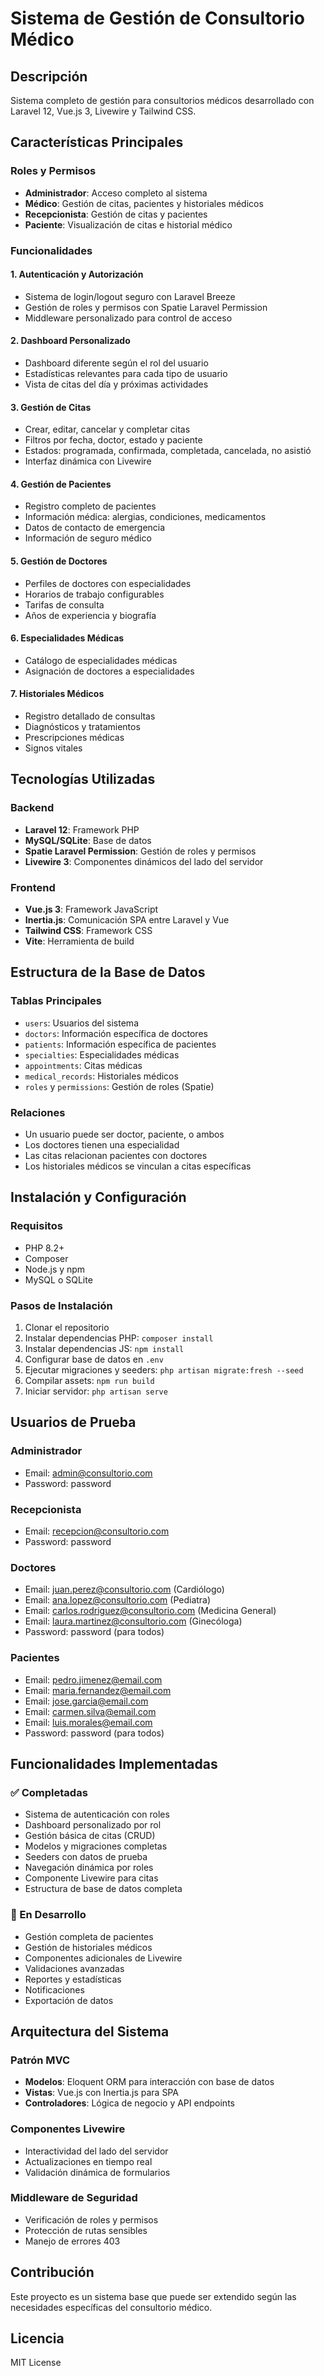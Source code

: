 # Sistema de Gestión de Consultorio Médico

## Descripción
Sistema completo de gestión para consultorios médicos desarrollado con Laravel 12, Vue.js 3, Livewire y Tailwind CSS.

## Características Principales

### Roles y Permisos
- **Administrador**: Acceso completo al sistema
- **Médico**: Gestión de citas, pacientes y historiales médicos
- **Recepcionista**: Gestión de citas y pacientes
- **Paciente**: Visualización de citas e historial médico

### Funcionalidades

#### 1. Autenticación y Autorización
- Sistema de login/logout seguro con Laravel Breeze
- Gestión de roles y permisos con Spatie Laravel Permission
- Middleware personalizado para control de acceso

#### 2. Dashboard Personalizado
- Dashboard diferente según el rol del usuario
- Estadísticas relevantes para cada tipo de usuario
- Vista de citas del día y próximas actividades

#### 3. Gestión de Citas
- Crear, editar, cancelar y completar citas
- Filtros por fecha, doctor, estado y paciente
- Estados: programada, confirmada, completada, cancelada, no asistió
- Interfaz dinámica con Livewire

#### 4. Gestión de Pacientes
- Registro completo de pacientes
- Información médica: alergias, condiciones, medicamentos
- Datos de contacto de emergencia
- Información de seguro médico

#### 5. Gestión de Doctores
- Perfiles de doctores con especialidades
- Horarios de trabajo configurables
- Tarifas de consulta
- Años de experiencia y biografía

#### 6. Especialidades Médicas
- Catálogo de especialidades médicas
- Asignación de doctores a especialidades

#### 7. Historiales Médicos
- Registro detallado de consultas
- Diagnósticos y tratamientos
- Prescripciones médicas
- Signos vitales

## Tecnologías Utilizadas

### Backend
- **Laravel 12**: Framework PHP
- **MySQL/SQLite**: Base de datos
- **Spatie Laravel Permission**: Gestión de roles y permisos
- **Livewire 3**: Componentes dinámicos del lado del servidor

### Frontend
- **Vue.js 3**: Framework JavaScript
- **Inertia.js**: Comunicación SPA entre Laravel y Vue
- **Tailwind CSS**: Framework CSS
- **Vite**: Herramienta de build

## Estructura de la Base de Datos

### Tablas Principales
- `users`: Usuarios del sistema
- `doctors`: Información específica de doctores
- `patients`: Información específica de pacientes
- `specialties`: Especialidades médicas
- `appointments`: Citas médicas
- `medical_records`: Historiales médicos
- `roles` y `permissions`: Gestión de roles (Spatie)

### Relaciones
- Un usuario puede ser doctor, paciente, o ambos
- Los doctores tienen una especialidad
- Las citas relacionan pacientes con doctores
- Los historiales médicos se vinculan a citas específicas

## Instalación y Configuración

### Requisitos
- PHP 8.2+
- Composer
- Node.js y npm
- MySQL o SQLite

### Pasos de Instalación
1. Clonar el repositorio
2. Instalar dependencias PHP: `composer install`
3. Instalar dependencias JS: `npm install`
4. Configurar base de datos en `.env`
5. Ejecutar migraciones y seeders: `php artisan migrate:fresh --seed`
6. Compilar assets: `npm run build`
7. Iniciar servidor: `php artisan serve`

## Usuarios de Prueba

### Administrador
- Email: admin@consultorio.com
- Password: password

### Recepcionista
- Email: recepcion@consultorio.com
- Password: password

### Doctores
- Email: juan.perez@consultorio.com (Cardiólogo)
- Email: ana.lopez@consultorio.com (Pediatra)
- Email: carlos.rodriguez@consultorio.com (Medicina General)
- Email: laura.martinez@consultorio.com (Ginecóloga)
- Password: password (para todos)

### Pacientes
- Email: pedro.jimenez@email.com
- Email: maria.fernandez@email.com
- Email: jose.garcia@email.com
- Email: carmen.silva@email.com
- Email: luis.morales@email.com
- Password: password (para todos)

## Funcionalidades Implementadas

### ✅ Completadas
- Sistema de autenticación con roles
- Dashboard personalizado por rol
- Gestión básica de citas (CRUD)
- Modelos y migraciones completas
- Seeders con datos de prueba
- Navegación dinámica por roles
- Componente Livewire para citas
- Estructura de base de datos completa

### 🚧 En Desarrollo
- Gestión completa de pacientes
- Gestión de historiales médicos
- Componentes adicionales de Livewire
- Validaciones avanzadas
- Reportes y estadísticas
- Notificaciones
- Exportación de datos

## Arquitectura del Sistema

### Patrón MVC
- **Modelos**: Eloquent ORM para interacción con base de datos
- **Vistas**: Vue.js con Inertia.js para SPA
- **Controladores**: Lógica de negocio y API endpoints

### Componentes Livewire
- Interactividad del lado del servidor
- Actualizaciones en tiempo real
- Validación dinámica de formularios

### Middleware de Seguridad
- Verificación de roles y permisos
- Protección de rutas sensibles
- Manejo de errores 403

## Contribución
Este proyecto es un sistema base que puede ser extendido según las necesidades específicas del consultorio médico.

## Licencia
MIT License
